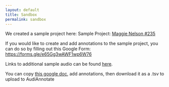 ```yaml
---
layout: default
title: Sandbox
permalink: sandbox
---
```

<!-- Add an essay or interpretive material below this line,
using HTML or markdown.  Do not modify this file above this line -->
We created a sample project here: Sample Project: [Maggie Nelson #235](https://bethanycayeradcliff.github.io/maggie-nelson-bluets-spokenweb-workshop/maggie-nelson-bluets-235/#?c=&m=&s=&cv=)

If you would like to create and add annotations to the sample project, you can do so by filling out this Google Form: https://forms.gle/e65Gg3wAWF1wp6W76

Links to additional sample audio can be found [here](https://writing.upenn.edu/pennsound/x/Nelson.php).

You can copy [this google doc](https://docs.google.com/spreadsheets/u/1/d/1ImjhjLD1g-lQulJX3UJe4Y91z04EOriYCqiN1rz9gnw/copy#gid=0), add annotations, then download it as a .tsv to upload to AudiAnnotate

